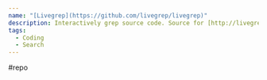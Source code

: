 ```yaml
---
name: "[Livegrep](https://github.com/livegrep/livegrep)"
description: Interactively grep source code. Source for [http://livegrep.com/](http://livegrep.com/)
tags:
  - Coding
  - Search
---
```

#repo